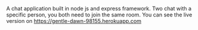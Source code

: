 A chat application built in node js and express framework. Two chat with a specific person, you both need to join the same room.
You can see the live version on
https://gentle-dawn-98155.herokuapp.com
